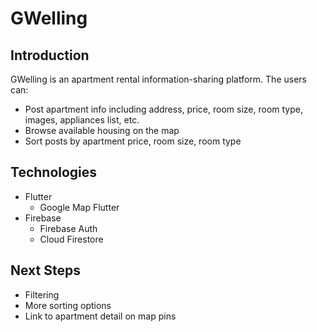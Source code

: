 # GWelling
## Introduction
GWelling is an apartment rental information-sharing platform. The users can:
- Post apartment info including address, price, room size, room type, images, appliances list, etc.
- Browse available housing on the map
- Sort posts by apartment price, room size, room type

## Technologies
- Flutter
   - Google Map Flutter
- Firebase
   - Firebase Auth
   - Cloud Firestore

## Next Steps
- Filtering 
- More sorting options
- Link to apartment detail on map pins
